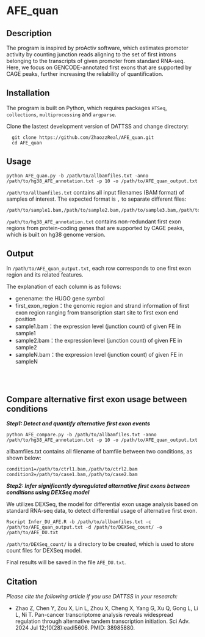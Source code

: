 # AFE_quan

## Description

The program is inspired by proActiv software, which estimates promoter activity by counting junction reads aligning to the set of first introns belonging to the transcripts of given promoter from standard RNA-seq. Here, we focus on GENCODE-annotated first exons that are supported by CAGE peaks, further increasing the reliability of quantification.



## Installation

The program is built on Python, which requires packages ```HTSeq```, ```collections```, ```multiprocessing``` and ```argparse```.

Clone the lastest development version of DATTSS and change directory:

```
  git clone https://github.com/ZhaozzReal/AFE_quan.git
  cd AFE_quan
```

## Usage

```
python AFE_quan.py -b /path/to/allbamfiles.txt -anno /path/to/hg38_AFE_annotation.txt -p 10 -o /path/to/AFE_quan_output.txt
```

 ```/path/to/allbamfiles.txt``` contains all input filenames (BAM format) of samples of interest. 
The expected format is `,` to separate different files:
```
/path/to/sample1.bam,/path/to/sample2.bam,/path/to/sample3.bam,/path/to/sampleN.bam
```

 ```/path/to/hg38_AFE_annotation.txt``` contains non-redundant first exon regions from protein-coding genes that are supported by CAGE peaks, which is built on hg38 genome version.



## Output

In ```/path/to/AFE_quan_output.txt```, each row corresponds to one first exon region and its related features.

The explanation of each column is as follows:
 
 * genename: the HUGO gene symbol
 * first_exon_region：the genomic region and strand information of first exon region ranging from transcription start site to first exon end position
 * sample1.bam：the expression level (junction count) of given FE in sample1
 * sample2.bam：the expression level (junction count) of given FE in sample2
 * sampleN.bam：the expression level (junction count) of given FE in sampleN


<br/>
<br/>

## Compare alternative first exon usage between conditions

***Step1: Detect and quantify alternative first exon events***


```
python AFE_compare.py -b /path/to/allbamfiles.txt -anno /path/to/hg38_AFE_annotation.txt -p 10 -o /path/to/AFE_quan_output.txt
```

allbamfiles.txt contains all filename of bamfile between two conditions, as shown below:

```
condition1=/path/to/ctrl1.bam,/path/to/ctrl2.bam 
condition2=/path/to/case1.bam,/path/to/case2.bam
```


***Step2: Infer significantly dysregulated alternative first exons between conditions using DEXSeq model***

We utilizes DEXSeq, the model for differential exon usage analysis based on standard RNA-seq data, to detect differential usage of alternative first exon.


```
Rscript Infer_DU_AFE.R -b /path/to/allbamfiles.txt -c /path/to/AFE_quan_output.txt -d /path/to/DEXSeq_count/ -o /path/to/AFE_DU.txt
```
 ```/path/to/DEXSeq_count/``` is a directory to be created, which is used to store count files for DEXSeq model. 

Final results will be saved in the file ```AFE_DU.txt```.


## Citation

*Please cite the following article if you use DATTSS in your research:*

* Zhao Z, Chen Y, Zou X, Lin L, Zhou X, Cheng X, Yang G, Xu Q, Gong L, Li L, Ni T. Pan-cancer transcriptome analysis reveals widespread regulation through alternative tandem transcription initiation. Sci Adv. 2024 Jul 12;10(28):eadl5606. PMID: 38985880.


 
